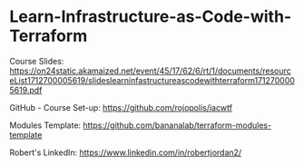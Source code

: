 # Learn-Infrastructure-as-Code-with-Terraform

Course Slides:
  https://on24static.akamaized.net/event/45/17/62/6/rt/1/documents/resourceList1712700005619/slideslearninfastructureascodewithterraform1712700005619.pdf  

GitHub - Course Set-up:
  https://github.com/rojopolis/iacwtf  

Modules Template:
  https://github.com/bananalab/terraform-modules-template  

Robert's LinkedIn:
  https://www.linkedin.com/in/robertjordan2/  

  
